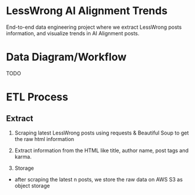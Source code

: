# LessWrong AI Alignment Trends
End-to-end data engineering project where we extract LessWrong posts information, and visualize trends in AI Alignment posts.

# Data Diagram/Workflow
TODO

# ETL Process

## Extract
1. Scraping latest LessWrong posts using requests & Beautiful Soup to get the raw html information
2. Extract information from the HTML like title, author name, post tags and karma.  


2. Storage
- after scraping the latest n posts, we store the raw data on AWS S3 as object storage